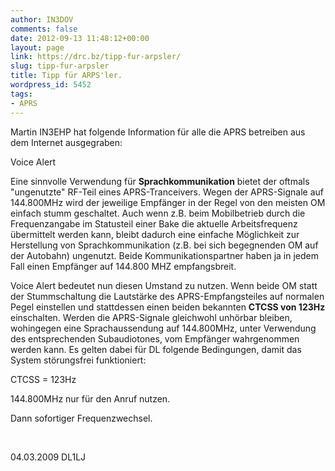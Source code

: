 ```yaml
---
author: IN3DOV
comments: false
date: 2012-09-13 11:48:12+00:00
layout: page
link: https://drc.bz/tipp-fur-arpsler/
slug: tipp-fur-arpsler
title: Tipp für ARPS'ler.
wordpress_id: 5452
tags:
- APRS
---
```


Martin IN3EHP hat folgende Information für alle die APRS betreiben aus dem Internet ausgegraben:




Voice Alert




Eine sinnvolle Verwendung für **Sprachkommunikation** bietet der oftmals "ungenutzte" RF-Teil eines APRS-Tranceivers. Wegen der APRS-Signale auf 144.800MHz wird der jeweilige Empfänger in der Regel von den meisten OM einfach stumm geschaltet. Auch wenn z.B. beim Mobilbetrieb durch die Frequenzangabe im Statusteil einer Bake die aktuelle Arbeitsfrequenz übermittelt werden kann, bleibt dadurch eine einfache Möglichkeit zur Herstellung von Sprachkommunikation (z.B. bei sich begegnenden OM auf der Autobahn) ungenutzt. Beide Kommunikationspartner haben ja in jedem Fall einen Empfänger auf 144.800 MHZ empfangsbreit.




Voice Alert bedeutet nun diesen Umstand zu nutzen. Wenn beide OM statt der Stummschaltung die Lautstärke des APRS-Empfangsteiles auf normalen Pegel einstellen und stattdessen einen beiden bekannten **CTCSS von 123Hz** einschalten. Werden die APRS-Signale gleichwohl unhörbar bleiben, wohingegen eine Sprachaussendung auf 144.800MHz, unter Verwendung des entsprechenden Subaudiotones, vom Empfänger wahrgenommen werden kann. Es gelten dabei für DL folgende Bedingungen, damit das System störungsfrei funktioniert:




CTCSS = 123Hz




144.800MHz nur für den Anruf nutzen.




Dann sofortiger Frequenzwechsel.




 




04.03.2009 DL1LJ

